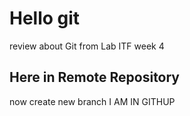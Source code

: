 # Hello git
review about Git from Lab ITF week 4
## Here in Remote Repository
now create new branch
I AM IN GITHUP

